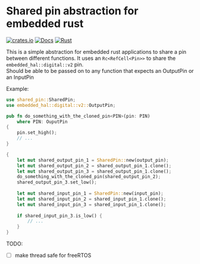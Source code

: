 # Shared pin abstraction for embedded rust

[![crates.io](https://img.shields.io/crates/v/shared-pin.svg)](https://crates.io/crates/shared-pin)
[![Docs](https://docs.rs/shared-pin/badge.svg)](https://docs.rs/shared-pin)
[![Rust](https://github.com/hacknus/shared-pin-rs/actions/workflows/rust.yml/badge.svg)](https://github.com/hacknus/shared-pin-rs/actions/workflows/rust.yml)

This is a simple abstraction for embedded rust applications to share a pin between different functions.
It uses an `Rc<RefCell<Pin>>` to share the `embedded_hal::digital::v2` pin.  
Should be able to be passed on to any function that expects an OutputPin or an InputPin

  
Example:

```rust
use shared_pin::SharedPin;
use embedded_hal::digital::v2::OutputPin;

pub fn do_something_with_the_cloned_pin<PIN>(pin: PIN)
    where PIN: OuputPin
{
    pin.set_high();
    // ...
}

{
    let mut shared_output_pin_1 = SharedPin::new(output_pin);
    let mut shared_output_pin_2 = shared_output_pin_1.clone();
    let mut shared_output_pin_3 = shared_output_pin_1.clone();
    do_something_with_the_cloned_pin(shared_output_pin_2);
    shared_output_pin_3.set_low();
    
    let mut shared_input_pin_1 = SharedPin::new(input_pin);
    let mut shared_input_pin_2 = shared_input_pin_1.clone();
    let mut shared_input_pin_3 = shared_input_pin_1.clone();
    
    if shared_input_pin_3.is_low() {
        // ...
    }
}
```

TODO:
- [ ] make thread safe for freeRTOS

